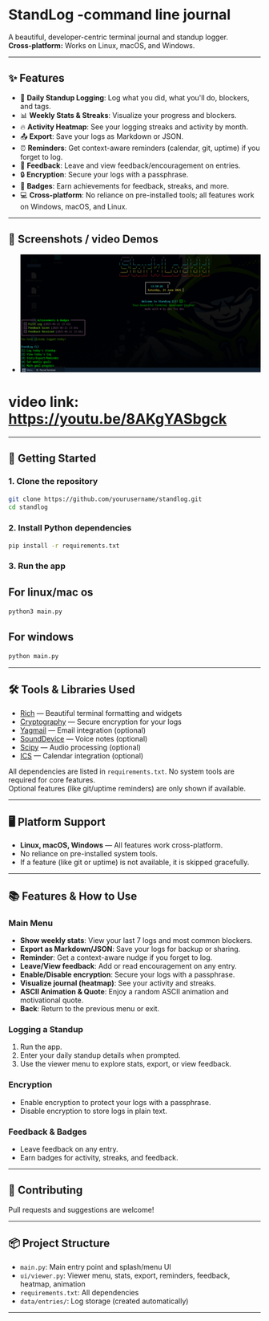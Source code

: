 # StandLog -command line journal

A beautiful, developer-centric terminal journal and standup logger.  
**Cross-platform:** Works on Linux, macOS, and Windows.

---

## ✨ Features

- 📝 **Daily Standup Logging**: Log what you did, what you'll do, blockers, and tags.
- 📊 **Weekly Stats & Streaks**: Visualize your progress and blockers.
- 🔥 **Activity Heatmap**: See your logging streaks and activity by month.
- 📤 **Export**: Save your logs as Markdown or JSON.
- ⏰ **Reminders**: Get context-aware reminders (calendar, git, uptime) if you forget to log.
- 💬 **Feedback**: Leave and view feedback/encouragement on entries.
- 🔒 **Encryption**: Secure your logs with a passphrase.
- 🏅 **Badges**: Earn achievements for feedback, streaks, and more.
- 💻 **Cross-platform**: No reliance on pre-installed tools; all features work on Windows, macOS, and Linux.

---

## 📸 Screenshots / video Demos

- ![Main Menu](https://github.com/rakesh-uwu/standlog/blob/main/asset/home.png)

# video link: https://youtu.be/8AKgYASbgck

---

## 🚀 Getting Started

### 1. Clone the repository

```bash
git clone https://github.com/yourusername/standlog.git
cd standlog
```

### 2. Install Python dependencies

```bash
pip install -r requirements.txt
```

### 3. Run the app

## For linux/mac os
```bash
python3 main.py
```
## For windows
```bash
python main.py
```
---

## 🛠️ Tools & Libraries Used

- [Rich](https://github.com/Textualize/rich) — Beautiful terminal formatting and widgets
- [Cryptography](https://cryptography.io/) — Secure encryption for your logs
- [Yagmail](https://github.com/kootenpv/yagmail) — Email integration (optional)
- [SoundDevice](https://python-sounddevice.readthedocs.io/) — Voice notes (optional)
- [Scipy](https://scipy.org/) — Audio processing (optional)
- [ICS](https://github.com/C4ptainCrunch/ics.py) — Calendar integration (optional)

All dependencies are listed in `requirements.txt`. No system tools are required for core features.  
Optional features (like git/uptime reminders) are only shown if available.

---

## 🖥️ Platform Support

- **Linux, macOS, Windows** — All features work cross-platform.
- No reliance on pre-installed system tools.  
- If a feature (like git or uptime) is not available, it is skipped gracefully.

---

## 📚 Features & How to Use

### Main Menu

- **Show weekly stats**: View your last 7 logs and most common blockers.
- **Export as Markdown/JSON**: Save your logs for backup or sharing.
- **Reminder**: Get a context-aware nudge if you forget to log.
- **Leave/View feedback**: Add or read encouragement on any entry.
- **Enable/Disable encryption**: Secure your logs with a passphrase.
- **Visualize journal (heatmap)**: See your activity and streaks.
- **ASCII Animation & Quote**: Enjoy a random ASCII animation and motivational quote.
- **Back**: Return to the previous menu or exit.

### Logging a Standup

1. Run the app.
2. Enter your daily standup details when prompted.
3. Use the viewer menu to explore stats, export, or view feedback.

### Encryption

- Enable encryption to protect your logs with a passphrase.
- Disable encryption to store logs in plain text.

### Feedback & Badges

- Leave feedback on any entry.
- Earn badges for activity, streaks, and feedback.

---

## 📝 Contributing

Pull requests and suggestions are welcome!

---

## 📦 Project Structure

- `main.py`: Main entry point and splash/menu UI
- `ui/viewer.py`: Viewer menu, stats, export, reminders, feedback, heatmap, animation
- `requirements.txt`: All dependencies
- `data/entries/`: Log storage (created automatically)

---


